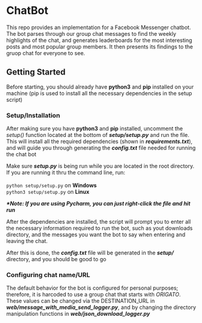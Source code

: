 # ChatBot
This repo provides an implementation for a Facebook Messenger chatbot. The bot parses through our group chat messages to find the weekly highlights of the chat, and generates leaderboards for the most interesting posts and most popular group members. It then presents its findings to the gruop chat for everyone to see.

## Getting Started
Before starting, you should already have <b>python3</b> and <b>pip</b> installed on your machine (pip is used to install all the necessary dependencies in the setup script)

### Setup/Installation
After making sure you have <b>python3</b> and <b>pip</b> installed, uncomment the <i>setup()</i> function located at the bottom of <b><i>setup/setup.py</i></b> and run the file. This will install all the required dependencies (shown in <b><i>requirements.txt</i></b>), and will guide you through generating the <b><i>config.txt</i></b> file needed for running the chat bot

Make sure <b><i>setup.py</i></b> is being run while you are located in the root directory. If you are running it thru the command line, run:
<br>
<br>
```python setup/setup.py``` on <b>Windows</b>
<br>
```python3 setup/setup.py``` on <b>Linux</b>

<b><i>*Note: If you are using Pycharm, you can just right-click the file and hit run</i></b>

After the dependencies are installed, the script will prompt you to enter all the necessary information required to run the bot, such as yout downloads directory, and the messages you want the bot to say when entering and leaving the chat.

After this is done, the <b><i>config.txt</i></b> file will be generated in the <b><i>setup/</i></b> directory, and you should be good to go

### Configuring chat name/URL
The default behavior for the bot is configured for personal purposes; therefore, it is harcoded to use a group chat that starts with <i>ORIGATO</i>. These values can be changed via the DESTINATION_URL in <b><i>web/message_with_media_send_logger.py</i></b>, and by changing the directory manipulation functions in <b><i>web/json_download_logger.py</i></b>
